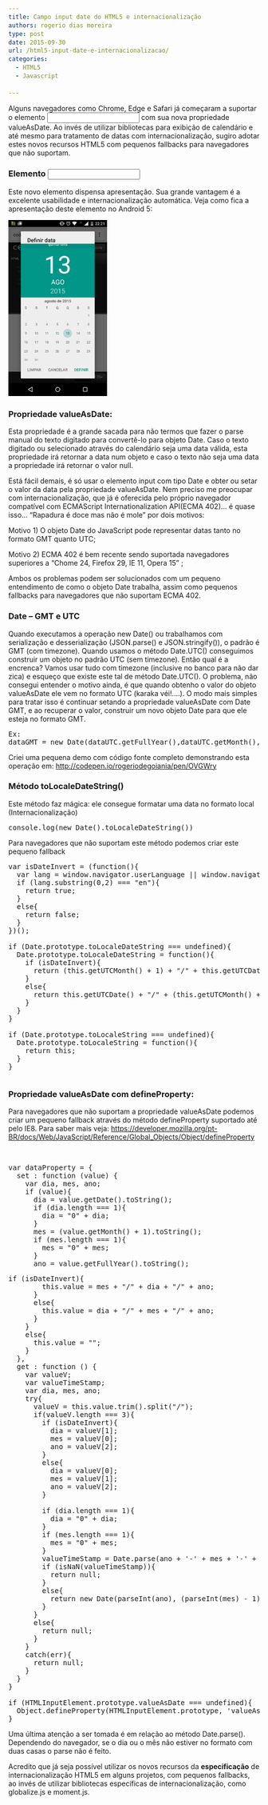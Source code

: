 ```yaml
---
title: Campo input date do HTML5 e internacionalização
authors: rogerio dias moreira
type: post
date: 2015-09-30
url: /html5-input-date-e-internacionalizacao/
categories:
  - HTML5
  - Javascript

---
```

Alguns navegadores como Chrome, Edge e Safari já começaram a suportar o elemento <input type=&#8221;date&#8221;> com sua nova propriedade valueAsDate. Ao invés de utilizar bibliotecas para exibição de calendário e até mesmo para tratamento de datas com internacionalização, sugiro adotar estes novos recursos HTML5 com pequenos fallbacks para navegadores que não suportam.

<h3 style="text-align: left;">
  Elemento <input type=&#8221;date&#8221;>
</h3>

Este novo elemento dispensa apresentação. Sua grande vantagem é a excelente usabilidade e internacionalização automática. Veja como fica a apresentação deste elemento no Android 5:

[<img class="  wp-image-50884 aligncenter" src="https://raw.githubusercontent.com/diegoeis/tableless-static-images/master/2015/08/inputdateandroid.png" alt="inputdateandroid" width="198" height="352" />][1]

<h3 style="text-align: left;">
  <strong>Propriedade valueAsDate:</strong>
</h3>

Esta propriedade é a grande sacada para não termos que fazer o parse manual do texto digitado para convertê-lo para objeto Date. Caso o texto digitado ou selecionado através do calendário seja uma data válida, esta propriedade irá retornar a data num objeto e caso o texto não seja uma data a propriedade irá retornar o valor null.

Está fácil demais, é só usar o elemento input com tipo Date e obter ou setar o valor da data pela propriedade valueAsDate. Nem preciso me preocupar com internacionalização, que já é oferecida pelo próprio navegador compatível com ECMAScript Internationalization API(ECMA 402)&#8230; é quase isso&#8230; &#8220;Rapadura é doce mas não é mole&#8221; por dois motivos:

Motivo 1) O objeto Date do JavaScript pode representar datas tanto no formato GMT quanto UTC;

Motivo 2) ECMA 402 é bem recente sendo suportada navegadores superiores a &#8220;Chome 24, Firefox 29, IE 11, Opera 15&#8221; ;

Ambos os problemas podem ser solucionados com um pequeno entendimento de como o objeto Date trabalha, assim como pequenos fallbacks para navegadores que não suportam ECMA 402.

<h3 style="text-align: left;">
  Date &#8211; GMT e UTC
</h3>

Quando executamos a operação new Date() ou trabalhamos com serialização e desserialização (JSON.parse() e JSON.stringify()), o padrão é GMT (com timezone). Quando usamos o método Date.UTC() conseguimos construir um objeto no padrão UTC (sem timezone). Então qual é a encrenca? Vamos usar tudo com timezone (inclusive no banco para não dar zica) e esqueço que existe este tal de método Date.UTC(). O problema, não consegui entender o motivo ainda, é que quando obtenho o valor do objeto valueAsDate ele vem no formato UTC (karaka véi!&#8230;.). O modo mais simples para tratar isso é continuar setando a propriedade valueAsDate com Date GMT, e ao recuperar o valor, construir um novo objeto Date para que ele esteja no formato GMT.

<pre>Ex: 
dataGMT = new Date(dataUTC.getFullYear(),dataUTC.getMonth(),dataUTC.getDate())</pre>

Criei uma pequena demo com código fonte completo demonstrando esta operação em: <a href="http://codepen.io/rogeriodegoiania/pen/OVGWry" target="_blank">http://codepen.io/rogeriodegoiania/pen/OVGWry</a>

<h3 style="text-align: left;">
  Método toLocaleDateString()
</h3>

Este método faz mágica: ele consegue formatar uma data no formato local (Internacionalização)

<pre>console.log(new Date().toLocaleDateString())</pre>

Para navegadores que não suportam este método podemos criar este pequeno fallback

<pre>var isDateInvert = (function(){
  var lang = window.navigator.userLanguage || window.navigator.language;
  if (lang.substring(0,2) === "en"){
    return true;
  }
  else{
    return false;
  }
})();
 
if (Date.prototype.toLocaleDateString === undefined){
  Date.prototype.toLocaleDateString = function(){
    if (isDateInvert){
      return (this.getUTCMonth() + 1) + "/" + this.getUTCDate() + "/" + this.getFullYear();
    }
    else{
      return this.getUTCDate() + "/" + (this.getUTCMonth() + 1) + "/" + this.getFullYear();
    }
  }
}
 
if (Date.prototype.toLocaleString === undefined){
  Date.prototype.toLocaleString = function(){
    return this;
  }
}</pre>

<pre style="text-align: center;"></pre>

<h3 style="text-align: left;">
  <strong>Propriedade valueAsDate com defineProperty:</strong>
</h3>

Para navegadores que não suportam a propriedade valueAsDate podemos criar um pequeno fallback através do método defineProperty suportado até pelo IE8. Para saber mais veja: <https://developer.mozilla.org/pt-BR/docs/Web/JavaScript/Reference/Global_Objects/Object/defineProperty>

&nbsp;

<pre>var dataProperty = {
  set : function (value) {
    var dia, mes, ano;
    if (value){
      dia = value.getDate().toString();
      if (dia.length === 1){
        dia = "0" + dia;
      }
      mes = (value.getMonth() + 1).toString();
      if (mes.length === 1){
        mes = "0" + mes;
      }
      ano = value.getFullYear().toString();</pre>

<pre>if (isDateInvert){
        this.value = mes + "/" + dia + "/" + ano;
      }
      else{
        this.value = dia + "/" + mes + "/" + ano;
      }
    }
    else{
      this.value = "";
    }
  },
  get : function () {
    var valueV;
    var valueTimeStamp;
    var dia, mes, ano;
    try{
      valueV = this.value.trim().split("/");
      if(valueV.length === 3){
        if (isDateInvert){
          dia = valueV[1];
          mes = valueV[0];
          ano = valueV[2]; 
        }
        else{
          dia = valueV[0];
          mes = valueV[1];
          ano = valueV[2];
        }
 
        if (dia.length === 1){
          dia = "0" + dia;
        }
        if (mes.length === 1){
          mes = "0" + mes;
        }
        valueTimeStamp = Date.parse(ano + '-' + mes + '-' + dia);
        if (isNaN(valueTimeStamp)){
          return null;
        }
        else{
          return new Date(parseInt(ano), (parseInt(mes) - 1), parseInt(dia));
        }
      }
      else{
        return null;
      }
    }
    catch(err){
      return null;
    }
  }
}
 
if (HTMLInputElement.prototype.valueAsDate === undefined){
  Object.defineProperty(HTMLInputElement.prototype, 'valueAsDate', dataProperty);
}</pre>

Uma última atenção a ser tomada é em relação ao método Date.parse(). Dependendo do navegador, se o dia ou o mês não estiver no formato com duas casas o parse não é feito.

Acredito que já seja possível utilizar os novos recursos da **especificação** de internacionalização HTML5 em alguns projetos, com pequenos fallbacks, ao invés de utilizar bibliotecas específicas de internacionalização, como globalize.js e moment.js.

 [1]: https://raw.githubusercontent.com/diegoeis/tableless-static-images/master/2015/08/inputdateandroid.png